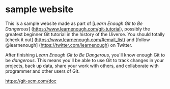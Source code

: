 # sample website

This is a sample website made as part of [*Learn Enough Git to Be Dangerous*] (https://www.learnenough.com/git-tutorial), possibly the greatest beginner Git tutorial in the history of the Uiverse. You should totally [check it out] (https://www.learnenough.com/#email_list) and [follow @learnenough] (https://twitter.com/learnenough) on Twitter. 

After finishing *Learn Enough Git to Be Dangerous*, you'll know enough Git to be *dangerous*. This means you'll be able to use Git to track changes in your projects, back up data, share your work with others, and collaborate with programmer and other users of Git.

https://git-scm.com/doc